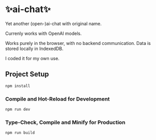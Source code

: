 # ✨ai-chat✨

Yet another (open-)ai-chat with original name.

Currenly works with OpenAI models.

Works purely in the browser, with no backend communication. Data is stored locally in IndexedDB.

I coded it for my own use.

## Project Setup

```sh
npm install
```

### Compile and Hot-Reload for Development

```sh
npm run dev
```

### Type-Check, Compile and Minify for Production

```sh
npm run build
```
